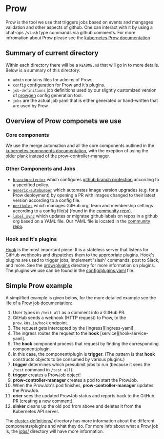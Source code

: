 # Prow

Prow is the tool we use that triggers jobs based on events and mangages validation and other aspects of github. One can interact with it by using a chat-ops `/slash` type commands via github comments. For more infromation about Prow please see the [kubernetes Prow documentation](https://github.com/kubernetes/test-infra/tree/master/prow)

## Summary of current directory

Within each directory there will be a `README.md` that will go in to more details. Below is a summary of this directory:

- `admin` contains files for admins of Prow.
- `config` configuration for Prow and it's plugins.
- `job-definitions` job definitions used by our slightly customized version of [prowgen](https://github.com/istio/test-infra/tree/master/tools/prowgen) config generation tool.
- `jobs` are the actual job yaml that is either generated or hand-written that are used by Prow

## Overview of Prow componets we use

### Core components

We use the merge automation and all the core components outlined in the [kubernetes components documentation](https://github.com/kubernetes/test-infra/blob/master/prow/cmd/README.md#core-components), with the exeption of using the older [plank](https://github.com/kubernetes/test-infra/tree/master/prow/plank) instead of the [prow-controller-manager](https://github.com/kubernetes/test-infra/blob/master/prow/cmd/prow-controller-manager).

### Other Components and Jobs

- [`branchprotector`](https://github.com/kubernetes/test-infra/blob/master/prow/cmd/branchprotector) which configures [github branch protection](https://help.github.com/articles/about-protected-branches/) according to a specified policy.
- [`generic-autobumper`](https://github.com/kubernetes/test-infra/blob/master/prow/cmd/generic-autobumper) which automates image version upgrades (e.g. for a Prow deployment) by opening a PR with images changed to their latest version according to a config file.
- [`peribolos`](https://github.com/kubernetes/test-infra/blob/master/prow/cmd/peribolos) which manages GitHub org, team and membership settings according to a config file(s) (found in the [community repo](https://github.com/knative/community/tree/main/peribolos)).
- [`label_sync`](https://github.com/kubernetes/test-infra/tree/master/label_sync) which updates or migratse github labels on repos in a github org based on a YAML file. Our YAML file is located in the [community repo](https://github.com/knative/community/tree/main/label_sync).

### Hook and it's plugins

[Hook](https://github.com/kubernetes/test-infra/blob/master/prow/cmd/hook) is the most important piece. It is a stateless server that listens for GitHub webhooks and dispatches them to the appropriate plugins. Hook's plugins are used to trigger jobs, implement 'slash' commands, post to Slack, and more. See the [prow/plugins](https://github.com/kubernetes/test-infra/blob/master/prow/plugins) directory for more information on plugins.
The plugins we use can be found in the [config/plugins.yaml](config/plugins.yaml) file.

## Simple Prow example

A simplified example is given below, for the more detailed example see the [life of a Prow job documentation](https://github.com/kubernetes/test-infra/blob/master/prow/life_of_a_prow_job.md):

1. User types in `/test all` as a comment into a GitHub PR.
1. GitHub sends a webhook (HTTP request) to Prow, to the `prow.k8s.io/hook` endpoint.
1. The request gets intercepted by the [ingress][ingress-yaml].
1. The ingress routes the request to the **hook** [service][hook-service-yaml].
1. The **hook** component process that request by finding the corresponding component/plugin.
1. In this case, the component/plugin is **trigger**. (The pattern is that **hook** constructs objects to be consumed by various plugins.)
1. **trigger** determines which presubmit jobs to run (because it sees the `/test` command in `/test all`).
1. **trigger** creates a ProwJob object!
1. **prow-controller-manager** creates a pod to start the ProwJob.
1. When the ProwJob's pod finishes, **prow-controller-manager** updates the ProwJob.
1. **crier** sees the updated ProwJob status and reports back to the GitHub PR (creating a new comment).
1. **sinker** cleans up the old pod from above and deletes it from the Kubernetes API server.

The [cluster-definitions/](cluster-definitions/) directory has more information about the different components/plugins and what they do. For more info about what a Prow job is, the [jobs/](jobs/) directory will have more information.
